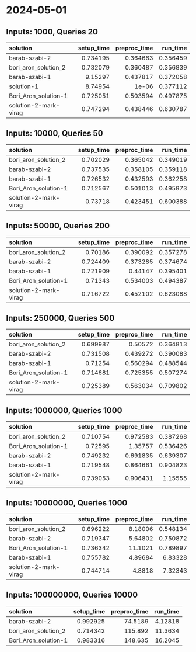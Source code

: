 # 2024-05-01

## Inputs: 1000, Queries 20

| solution              |   setup_time |   preproc_time |   run_time |
|:----------------------|-------------:|---------------:|-----------:|
| barab-szabi-2         |     0.734195 |       0.364663 |   0.356459 |
| bori_aron_solution_2  |     0.732079 |       0.360487 |   0.356839 |
| barab-szabi-1         |     9.15297  |       0.437817 |   0.372058 |
| solution-1            |     8.74954  |       1e-06    |   0.377112 |
| Bori_Aron_solution-1  |     0.725051 |       0.503594 |   0.497875 |
| solution-2-mark-virag |     0.747294 |       0.438446 |   0.630787 |

## Inputs: 10000, Queries 50

| solution              |   setup_time |   preproc_time |   run_time |
|:----------------------|-------------:|---------------:|-----------:|
| bori_aron_solution_2  |     0.702029 |       0.365042 |   0.349019 |
| barab-szabi-2         |     0.737535 |       0.358105 |   0.359118 |
| barab-szabi-1         |     0.726532 |       0.432593 |   0.362258 |
| Bori_Aron_solution-1  |     0.712567 |       0.501013 |   0.495973 |
| solution-2-mark-virag |     0.73718  |       0.423451 |   0.600388 |

## Inputs: 50000, Queries 200

| solution              |   setup_time |   preproc_time |   run_time |
|:----------------------|-------------:|---------------:|-----------:|
| bori_aron_solution_2  |     0.70186  |       0.390092 |   0.357278 |
| barab-szabi-2         |     0.724409 |       0.373285 |   0.374674 |
| barab-szabi-1         |     0.721909 |       0.44147  |   0.395401 |
| Bori_Aron_solution-1  |     0.71343  |       0.534003 |   0.494387 |
| solution-2-mark-virag |     0.716722 |       0.452102 |   0.623088 |

## Inputs: 250000, Queries 500

| solution              |   setup_time |   preproc_time |   run_time |
|:----------------------|-------------:|---------------:|-----------:|
| bori_aron_solution_2  |     0.699987 |       0.50572  |   0.364813 |
| barab-szabi-2         |     0.731508 |       0.439272 |   0.390083 |
| barab-szabi-1         |     0.71254  |       0.560294 |   0.488544 |
| Bori_Aron_solution-1  |     0.714681 |       0.725355 |   0.507274 |
| solution-2-mark-virag |     0.725389 |       0.563034 |   0.709802 |

## Inputs: 1000000, Queries 1000

| solution              |   setup_time |   preproc_time |   run_time |
|:----------------------|-------------:|---------------:|-----------:|
| bori_aron_solution_2  |     0.710754 |       0.972583 |   0.387268 |
| Bori_Aron_solution-1  |     0.72595  |       1.35757  |   0.536426 |
| barab-szabi-2         |     0.749232 |       0.691835 |   0.639307 |
| barab-szabi-1         |     0.719548 |       0.864661 |   0.904823 |
| solution-2-mark-virag |     0.739053 |       0.906431 |   1.15555  |

## Inputs: 10000000, Queries 1000

| solution              |   setup_time |   preproc_time |   run_time |
|:----------------------|-------------:|---------------:|-----------:|
| bori_aron_solution_2  |     0.696222 |        8.18006 |   0.548134 |
| barab-szabi-2         |     0.719347 |        5.64802 |   0.750872 |
| Bori_Aron_solution-1  |     0.736342 |       11.1021  |   0.789897 |
| barab-szabi-1         |     0.755782 |        4.89684 |   6.83328  |
| solution-2-mark-virag |     0.744714 |        4.8818  |   7.32343  |

## Inputs: 100000000, Queries 10000

| solution             |   setup_time |   preproc_time |   run_time |
|:---------------------|-------------:|---------------:|-----------:|
| barab-szabi-2        |     0.992925 |        74.5189 |    4.12818 |
| bori_aron_solution_2 |     0.714342 |       115.892  |   11.3634  |
| Bori_Aron_solution-1 |     0.983316 |       148.635  |   16.2045  |